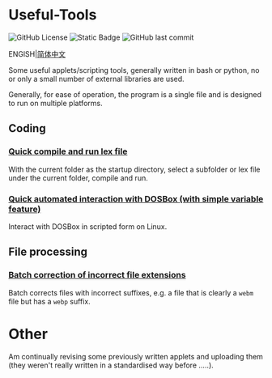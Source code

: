 # Useful-Tools

![GitHub License](https://img.shields.io/github/license/Menghuan1918/Useful-Tools)
![Static Badge](https://img.shields.io/badge/PRs-welcome-pink)
![GitHub last commit](https://img.shields.io/github/last-commit/Menghuan1918/Useful-Tools)


ENGlSH|[简体中文](./README_CN.md)

Some useful applets/scripting tools, generally written in bash or python, no or only a small number of external libraries are used.

Generally, for ease of operation, the program is a single file and is designed to run on multiple platforms.

## Coding

### [Quick compile and run lex file](Coding/flex/Run_flex_file.md) 

With the current folder as the startup directory, select a subfolder or lex file under the current folder, compile and run.


### [Quick automated interaction with DOSBox (with simple variable feature)](Coding/dosbox/Run_DOS_box.md) 

Interact with DOSBox in scripted form on Linux.

## File processing

### [Batch correction of incorrect file extensions](Files/Type/Correct_extension.md) 

Batch corrects files with incorrect suffixes, e.g. a file that is clearly a `webm` file but has a `webp` suffix.

# Other
Am continually revising some previously written applets and uploading them (they weren't really written in a standardised way before .....).
